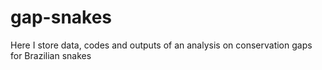 # gap-snakes
Here I store data, codes and outputs of an analysis on conservation gaps for Brazilian snakes
